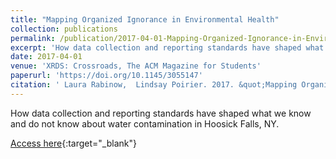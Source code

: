 ```yaml
---
title: "Mapping Organized Ignorance in Environmental Health"
collection: publications
permalink: /publication/2017-04-01-Mapping-Organized-Ignorance-in-Environmental-Health
excerpt: 'How data collection and reporting standards have shaped what we know and do not know about water contamination in Hoosick Falls, NY....'
date: 2017-04-01
venue: 'XRDS: Crossroads, The ACM Magazine for Students'
paperurl: 'https://doi.org/10.1145/3055147'
citation: ' Laura Rabinow,  Lindsay Poirier. 2017. &quot;Mapping Organized Ignorance in Environmental Health.&quot; <i>XRDS: Crossroads, The ACM Magazine for Students</i> 23(3), 16--19.'
---
```

How data collection and reporting standards have shaped what we know and do not know about water contamination in Hoosick Falls, NY.

[Access here](https://doi.org/10.1145/3055147){:target="_blank"}
